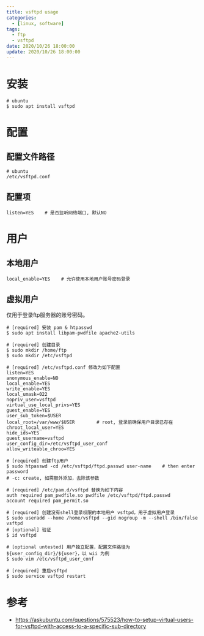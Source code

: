 ```yaml
---
title: vsftpd usage
categories:
  - [linux, software]
tags:
  - ftp
  - vsftpd
date: 2020/10/26 18:00:00
update: 2020/10/26 18:00:00
---
```


# 安装

```shell
# ubuntu
$ sudo apt install vsftpd
```

# 配置

## 配置文件路径

```shell
# ubuntu
/etc/vsftpd.conf
```

## 配置项

```shell
listen=YES    # 是否监听网络端口, 默认NO
```

# 用户

## 本地用户

```shell
local_enable=YES    # 允许使用本地用户账号密码登录
```

## 虚拟用户

仅用于登录ftp服务器的账号密码。

```shell
# [required] 安装 pam & htpasswd
$ sudo apt install libpam-pwdfile apache2-utils

# [required] 创建目录
$ sudo mkdir /home/ftp
$ sudo mkdir /etc/vsftpd

# [required] /etc/vsftpd.conf 修改为如下配置
listen=YES
anonymous_enable=NO
local_enable=YES
write_enable=YES
local_umask=022
nopriv_user=vsftpd
virtual_use_local_privs=YES
guest_enable=YES
user_sub_token=$USER
local_root=/var/www/$USER        # root, 登录前确保用户目录已存在
chroot_local_user=YES
hide_ids=YES
guest_username=vsftpd
user_config_dir=/etc/vsftpd_user_conf
allow_writeable_chroo=YES

# [required] 创建ftp用户
$ sudo htpasswd -cd /etc/vsftpd/ftpd.passwd user-name    # then enter password
# -c: create, 如需额外添加，去除该参数

# [required] /etc/pam.d/vsftpd 替换为如下内容
auth required pam_pwdfile.so pwdfile /etc/vsftpd/ftpd.passwd
account required pam_permit.so

# [required] 创建没有shell登录权限的本地用户 vsftpd，用于虚拟用户登录
$ sudo useradd --home /home/vsftpd --gid nogroup -m --shell /bin/false vsftpd
# [optional] 验证
$ id vsftpd

# [optional untested] 用户独立配置，配置文件路径为 ${user_config_dir}/${user}，以 wii 为例
$ sudo vim /etc/vsftpd_user_conf

# [required] 重启vsftpd
$ sudo service vsftpd restart
```

# 参考

- https://askubuntu.com/questions/575523/how-to-setup-virtual-users-for-vsftpd-with-access-to-a-specific-sub-directory